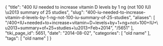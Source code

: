 {
    "title": "400 IU needed to increase vitamin D levels by 1 ng (not 100 IU) \u2013 summary of 25 studies",
    "slug": "400-iu-needed-to-increase-vitamin-d-levels-by-1-ng-not-100-iu-summary-of-25-studies",
    "aliases": [
        "/400+IU+needed+to+increase+vitamin+D+levels+by+1+ng+not+100+IU+\u2013+summary+of+25+studies+\u2013+Feb+2014",
        "/5651"
    ],
    "tiki_page_id": 5651,
    "date": "2014-08-02",
    "categories": [
        "old name"
    ],
    "tags": [
        "old name"
    ]
}